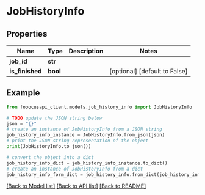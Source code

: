 # JobHistoryInfo


## Properties

Name | Type | Description | Notes
------------ | ------------- | ------------- | -------------
**job_id** | **str** |  | 
**is_finished** | **bool** |  | [optional] [default to False]

## Example

```python
from fooocusapi_client.models.job_history_info import JobHistoryInfo

# TODO update the JSON string below
json = "{}"
# create an instance of JobHistoryInfo from a JSON string
job_history_info_instance = JobHistoryInfo.from_json(json)
# print the JSON string representation of the object
print(JobHistoryInfo.to_json())

# convert the object into a dict
job_history_info_dict = job_history_info_instance.to_dict()
# create an instance of JobHistoryInfo from a dict
job_history_info_form_dict = job_history_info.from_dict(job_history_info_dict)
```
[[Back to Model list]](../README.md#documentation-for-models) [[Back to API list]](../README.md#documentation-for-api-endpoints) [[Back to README]](../README.md)


